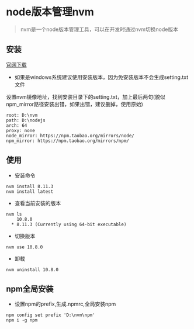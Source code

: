# node版本管理nvm
> nvm是一个node版本管理工具，可以在开发时通过nvm切换node版本
## 安装
[官网下载](https://github.com/coreybutler/nvm-windows/releases)

* 如果是windows系统建议使用安装版本，因为免安装版本不会生成setting.txt文件

设置nvm镜像地址，找到安装目录下的setting.txt，加上最后两句(貌似npm_mirror路径安装出错，如果出错，建议删掉，使用原始)
```
root: D:\nvm
path: D:\nodejs
arch: 64 
proxy: none
node_mirror: https://npm.taobao.org/mirrors/node/
npm_mirror: https://npm.taobao.org/mirrors/npm/
```
## 使用
* 安装命令
```
nvm install 8.11.3
nvm install latest
```
* 查看当前安装的版本
```
nvm ls
    10.8.0
  * 8.11.3 (Currently using 64-bit executable)
```
* 切换版本
```
nvm use 10.8.0
```
* 卸载
```
nvm uninstall 10.8.0
```
## npm全局安装
* 设置npm的prefix,生成.npmrc,全局安装npm
```
npm config set prefix 'D:\nvm\npm'
npm i -g npm
```
